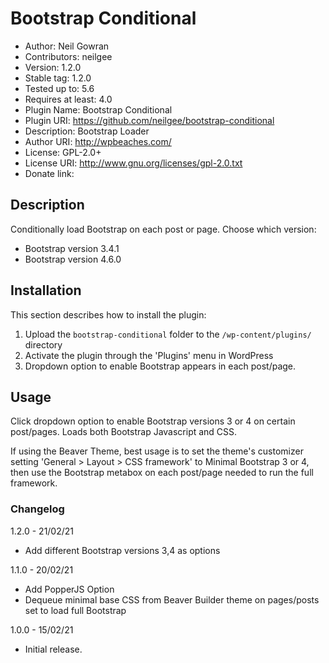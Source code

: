 # Bootstrap Conditional

 - Author: Neil Gowran
 - Contributors: neilgee
 - Version: 1.2.0
 - Stable tag: 1.2.0
 - Tested up to: 5.6
 - Requires at least: 4.0
 - Plugin Name: Bootstrap Conditional
 - Plugin URI: https://github.com/neilgee/bootstrap-conditional
 - Description: Bootstrap Loader
 - Author URI: http://wpbeaches.com/
 - License: GPL-2.0+
 - License URI: http://www.gnu.org/licenses/gpl-2.0.txt
 - Donate link:

## Description

Conditionally load Bootstrap on each post or page.
Choose which version:
 - Bootstrap version 3.4.1
 - Bootstrap version 4.6.0

##  Installation

This section describes how to install the plugin:

1. Upload the `bootstrap-conditional` folder to the `/wp-content/plugins/` directory
2. Activate the plugin through the 'Plugins' menu in WordPress
3. Dropdown option to enable Bootstrap appears in each post/page.


##  Usage

Click dropdown option to enable Bootstrap versions 3 or 4 on certain post/pages.
Loads both Bootstrap Javascript and CSS.

If using the Beaver Theme, best usage is to set the theme's customizer setting 'General > Layout > CSS framework' to Minimal Bootstrap 3 or 4, then use the Bootstrap metabox on each post/page needed to run the full framework.

### Changelog

1.2.0 - 21/02/21
- Add different Bootstrap versions 3,4 as options


1.1.0 - 20/02/21
- Add PopperJS Option
- Dequeue minimal base CSS from Beaver Builder theme on pages/posts set to load full Bootstrap

1.0.0 - 15/02/21
- Initial release.

